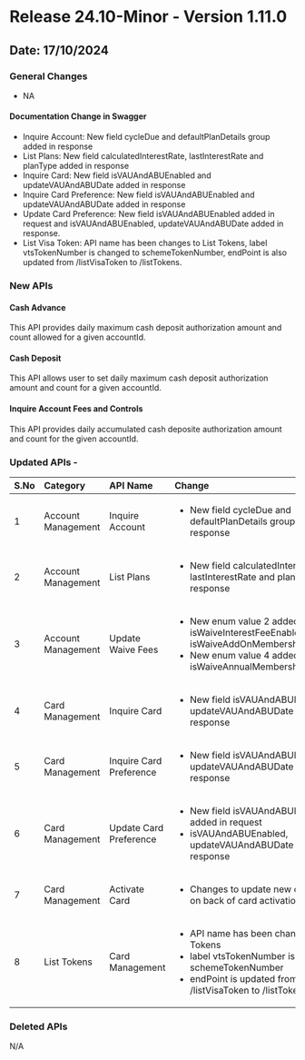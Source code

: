 # Release 24.10-Minor - Version 1.11.0

## Date: 17/10/2024

### General Changes

- NA

#### Documentation Change in Swagger

- Inquire Account: New field cycleDue and defaultPlanDetails group added in response
- List Plans: New field calculatedInterestRate, lastInterestRate and planType added in response
- Inquire Card: New field isVAUAndABUEnabled and updateVAUAndABUDate added in response
- Inquire Card Preference: New field isVAUAndABUEnabled and updateVAUAndABUDate added in response
- Update Card Preference: New field isVAUAndABUEnabled added in request and isVAUAndABUEnabled, updateVAUAndABUDate added in response.
- List Visa Token: API name has been changes to List Tokens, label vtsTokenNumber is changed to schemeTokenNumber, endPoint is also updated from /listVisaToken to /listTokens.

### New APIs

#### Cash Advance

This API provides daily maximum cash deposit authorization amount and count allowed for a given accountId.

#### Cash Deposit

This API allows user to set daily maximum cash deposit authorization amount and count for a given accountId.

#### Inquire Account Fees and Controls

This API provides daily accumulated cash deposite authorization amount and count for the given accountId.

### Updated APIs -

| S.No |  Category | API Name |  Change |
| :---  | :------- |  :------ | :------- |
| 1 | Account Management | Inquire Account | <ul> <li> New field cycleDue and defaultPlanDetails group added in response |
| 2 | Account Management | List Plans | <ul> <li> New field calculatedInterestRate, lastInterestRate and planType added in response |
| 3 | Account Management | Update Waive Fees | <ul> <li> New enum value 2 added in isWaiveInterestFeeEnabled and isWaiveAddOnMembershipFeeEnabled </li> <li> New enum value 4 added in isWaiveAnnualMembershipFeeEnabled |
| 4 | Card Management | Inquire Card | <ul> <li> New field isVAUAndABUEnabled and updateVAUAndABUDate added in response |
| 5 | Card Management | Inquire Card Preference | <ul> <li> New field isVAUAndABUEnabled and updateVAUAndABUDate added in response |
| 6 | Card Management | Update Card Preference | <ul> <li> New field isVAUAndABUEnabled added in request </li> <li> isVAUAndABUEnabled, updateVAUAndABUDate added in response |
| 7 | Card Management | Activate Card | <ul> <li> Changes to update new crypto keys on back of card activation |
| 8 | List Tokens | Card Management | <ul> <li> API name has been changes to List Tokens </li> <li> label vtsTokenNumber is changed to schemeTokenNumber </li> <li> endPoint is updated from /listVisaToken to /listTokens |


### Deleted APIs

N/A

